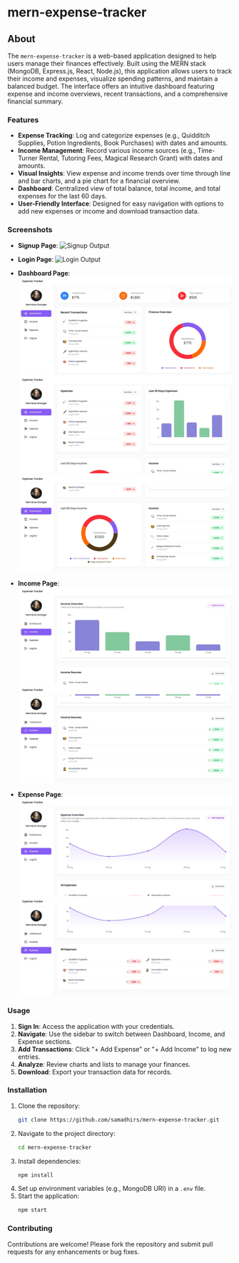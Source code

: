 # mern-expense-tracker

## About

The `mern-expense-tracker` is a web-based application designed to help users manage their finances effectively. Built using the MERN stack (MongoDB, Express.js, React, Node.js), this application allows users to track their income and expenses, visualize spending patterns, and maintain a balanced budget. The interface offers an intuitive dashboard featuring expense and income overviews, recent transactions, and a comprehensive financial summary.

### Features
- **Expense Tracking**: Log and categorize expenses (e.g., Quidditch Supplies, Potion Ingredients, Book Purchases) with dates and amounts.
- **Income Management**: Record various income sources (e.g., Time-Turner Rental, Tutoring Fees, Magical Research Grant) with dates and amounts.
- **Visual Insights**: View expense and income trends over time through line and bar charts, and a pie chart for a financial overview.
- **Dashboard**: Centralized view of total balance, total income, and total expenses for the last 60 days.
- **User-Friendly Interface**: Designed for easy navigation with options to add new expenses or income and download transaction data.

### Screenshots
- **Signup Page**:
  ![Signup Output](outputs/signup.jpg)

- **Login Page**:
  ![Login Output](outputs/login.jpg)
  
- **Dashboard Page**:
  ![Dashboard Output 1](outputs/dashboard-1.jpg)
  ![Dashboard Output 2](outputs/dashboard-2.jpg)
  ![Dashboard Output 3](outputs/dashboard-3.jpg)
  
- **Income Page**:
  ![Income Output 1](outputs/income-1.jpg)
  ![Income Output 2](outputs/income-2.jpg)

- **Expense Page**:
  ![Expense Output 1](outputs/expense-1.jpg)
  ![Expense Output 2](outputs/expense-2.jpg)

### Usage
1. **Sign In**: Access the application with your credentials.
2. **Navigate**: Use the sidebar to switch between Dashboard, Income, and Expense sections.
3. **Add Transactions**: Click "+ Add Expense" or "+ Add Income" to log new entries.
4. **Analyze**: Review charts and lists to manage your finances.
5. **Download**: Export your transaction data for records.

### Installation
1. Clone the repository:
   ```bash
   git clone https://github.com/samadhirs/mern-expense-tracker.git
   ```
2. Navigate to the project directory:
   ```bash
   cd mern-expense-tracker
   ```
3. Install dependencies:
   ```bash
   npm install
   ```
4. Set up environment variables (e.g., MongoDB URI) in a `.env` file.
5. Start the application:
   ```bash
   npm start
   ```

### Contributing
Contributions are welcome! Please fork the repository and submit pull requests for any enhancements or bug fixes.
